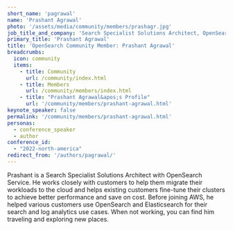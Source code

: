 ```yaml
---
short_name: 'pagrawal'
name: 'Prashant Agrawal'
photo: '/assets/media/community/members/prashagr.jpg'
job_title_and_company: 'Search Specialist Solutions Architect, OpenSearch Service at AWS'
primary_title: 'Prashant Agrawal'
title: 'OpenSearch Community Member: Prashant Agrawal'
breadcrumbs:
  icon: community
  items:
    - title: Community
      url: /community/index.html
    - title: Members
      url: /community/members/index.html
    - title: "Prashant Agrawal&apos;s Profile"
      url: '/community/members/prashant-agrawal.html'
keynote_speaker: false
permalink: '/community/members/prashant-agrawal.html'
personas:
  - conference_speaker
  - author
conference_id:
  - "2022-north-america"
redirect_from: '/authors/pagrawal/'
---
```

Prashant is a Search Specialist Solutions Architect with OpenSearch Service. He works closely with customers to help them migrate their workloads to the cloud and helps existing customers fine-tune their clusters to achieve better performance and save on cost. Before joining AWS, he helped various customers use OpenSearch and Elasticsearch for their search and log analytics use cases. When not working, you can find him traveling and exploring new places.
